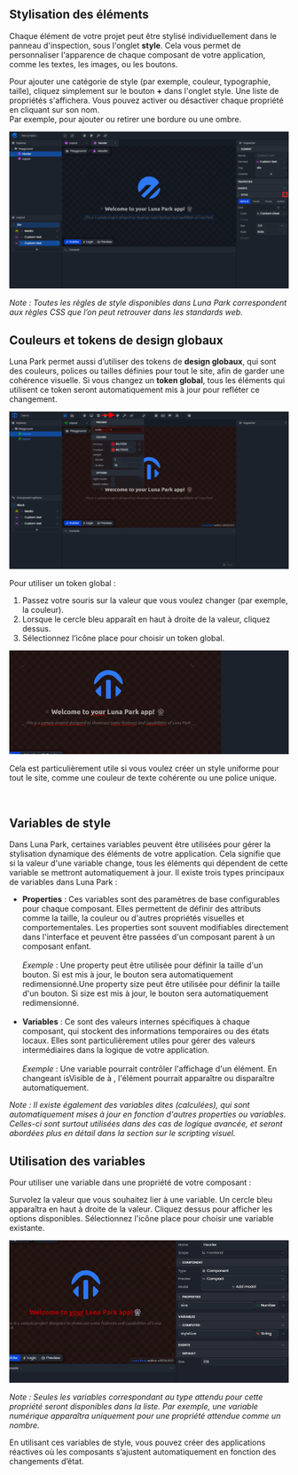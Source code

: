 ## Stylisation des éléments

Chaque élément de votre projet peut être stylisé individuellement dans le panneau d'inspection, sous l'onglet **style**. Cela vous permet de personnaliser l'apparence de chaque composant de votre application, comme les textes, les images, ou les boutons.

Pour ajouter une catégorie de style (par exemple, couleur, typographie, taille), cliquez simplement sur le bouton **+** dans l'onglet style. Une liste de propriétés s'affichera. Vous pouvez activer ou désactiver chaque propriété en cliquant sur son nom. <br/>
Par exemple, pour ajouter ou retirer une bordure ou une ombre.

![Capture d'écran de l'éditeur Luna Park](../../assets/layout-editor/styling-assets/screen2.png)

_Note : Toutes les règles de style disponibles dans Luna Park correspondent aux règles CSS que l’on peut retrouver dans les standards web._
## Couleurs et tokens de design globaux

Luna Park permet aussi d’utiliser des tokens de **design globaux**, qui sont des couleurs, polices ou tailles définies pour tout le site, afin de garder une cohérence visuelle. Si vous changez un **token global**, tous les éléments qui utilisent ce token seront automatiquement mis à jour pour refléter ce changement.

![Capture d'écran de l'éditeur Luna Park](../../assets/layout-editor/styling-assets/screen1.png)

Pour utiliser un token global :

1. Passez votre souris sur la valeur que vous voulez changer (par exemple, la couleur).
2. Lorsque le cercle bleu apparaît en haut à droite de la valeur, cliquez dessus.
3. Sélectionnez l’icône place pour choisir un token global.

![Capture d'écran de l'éditeur Luna Park](../../assets/layout-editor/styling-assets/gif1.gif)


Cela est particulièrement utile si vous voulez créer un style uniforme pour tout le site, comme une couleur de texte cohérente ou une police unique.


<br/>

## Variables de style

Dans Luna Park, certaines variables peuvent être utilisées pour gérer la stylisation dynamique des éléments de votre application. Cela signifie que si la valeur d'une variable change, tous les éléments qui dépendent de cette variable se mettront automatiquement à jour.
Il existe trois types principaux de variables dans Luna Park :

- **Properties** : Ces variables sont des paramètres de base configurables pour chaque composant. Elles permettent de définir des attributs comme la taille, la couleur ou d'autres propriétés visuelles et comportementales. Les properties sont souvent modifiables directement dans l'interface et peuvent être passées d'un composant parent à un composant enfant.
  <br/>
  <br/>
  _Exemple_ : Une property <Highlight text="size" /> peut être utilisée pour définir la taille d'un bouton. Si <Highlight text="size"/> est mis à jour, le bouton sera automatiquement redimensionné.Une property size peut être utilisée pour définir la taille d'un bouton. Si size est mis à jour, le bouton sera automatiquement redimensionné.
  <br/>
  <br/>
- **Variables** : Ce sont des valeurs internes spécifiques à chaque composant, qui stockent des informations temporaires ou des états locaux. Elles sont particulièrement utiles pour gérer des valeurs intermédiaires dans la logique de votre application.
  <br/>
  <br/>
  _Exemple_ : Une variable <Highlight text="isVisible"/> pourrait contrôler l'affichage d'un élément. En changeant isVisible de <Highlight text="true"/> à <Highlight text="false"/>, l'élément pourrait apparaître ou disparaître automatiquement.

_Note : Il existe également des variables dites <Highlight text="Computed"/> (calculées), qui sont automatiquement mises à jour en fonction d'autres properties ou variables. Celles-ci sont surtout utilisées dans des cas de logique avancée, et seront abordées plus en détail dans la section sur le scripting visuel._
## Utilisation des variables
Pour utiliser une variable dans une propriété de votre composant :

Survolez la valeur que vous souhaitez lier à une variable.
Un cercle bleu apparaîtra en haut à droite de la valeur. Cliquez dessus pour afficher les options disponibles.
Sélectionnez l'icône place pour choisir une variable existante.

![Capture d'écran de l'éditeur Luna Park](../../assets/layout-editor/styling-assets/gif2.gif)

_Note : Seules les variables correspondant au type attendu pour cette propriété seront disponibles dans la liste. Par exemple, une variable numérique apparaîtra uniquement pour une propriété attendue comme un nombre._

En utilisant ces variables de style, vous pouvez créer des applications réactives où les composants s’ajustent automatiquement en fonction des changements d’état.
